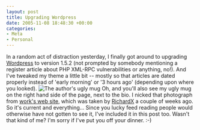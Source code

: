 ```yaml
---
layout: post
title: Upgrading Wordpress
date: 2005-11-08 18:48:30 +00:00
categories:
- Meta
- Personal
---
```

In a random act of distraction yesterday, I finally got around to upgrading <a href="http://wordpress.org/">Wordpress</a> to version 1.5.2 (not prompted by somebody mentioning a register article about PHP XML-RPC vulnerabilities or anything, no!).  And I've tweaked my theme a little bit -- mostly so that articles are dated properly instead of 'early morning' or '3 hours ago' (depending upon where you looked).  <img src="http://woss.name/wp-content/themes/notes-from-a-messy-desk/images/graeme.jpg" class="alignleft" alt="The author's ugly mug" /> Oh, and you'll also see my ugly mug on the right hand side of the page, next to the bio.  I nicked that photograph from <a href="http://www.logicalware.com/">work's web site</a>, which was taken by <a href="http://www.richardx.co.uk/">RichardX</a> a couple of weeks ago.  So it's current and everything...  Since you lucky feed reading people would otherwise have not gotten to see it, I've included it in this post too.  Wasn't that kind of me?  I'm sorry if I've put you off your dinner. :-)
